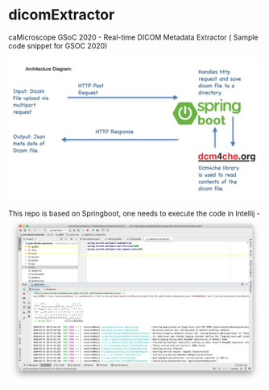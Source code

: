 # dicomExtractor
caMicroscope GSoC 2020 -  Real-time DICOM Metadata Extractor ( Sample code snippet for GSOC 2020)


![Architecture](https://github.com/osiveayano/dicomExtractor/blob/master/architecture.jpg)

This repo is based on Springboot, one needs to execute the code in Intellij - 
![Springboot Project Execution](https://github.com/osiveayano/dicomExtractor/blob/master/springboot-run.jpg)


